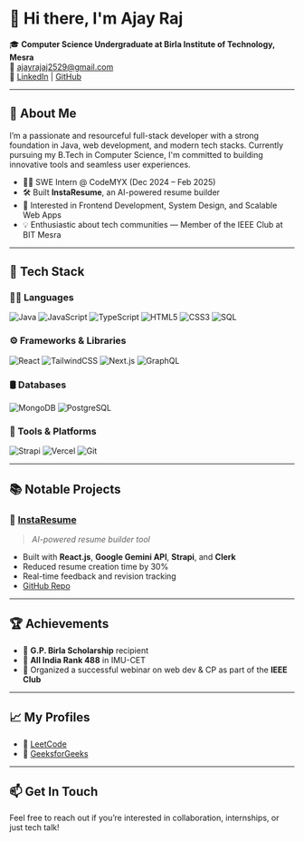 # 👋 Hi there, I'm Ajay Raj

🎓 **Computer Science Undergraduate at Birla Institute of Technology, Mesra**  
📧 [ajayrajaj2529@gmail.com](mailto:ajayrajaj2529@gmail.com)   
🔗 [LinkedIn](https://www.linkedin.com/in/ajayraj2/) | [GitHub](https://github.com/Ajax1803)  

---

## 🚀 About Me

I’m a passionate and resourceful full-stack developer with a strong foundation in Java, web development, and modern tech stacks. Currently pursuing my B.Tech in Computer Science, I'm committed to building innovative tools and seamless user experiences.

- 👨‍💻 SWE Intern @ CodeMYX (Dec 2024 – Feb 2025)
- 🛠️ Built **InstaResume**, an AI-powered resume builder
- 🧠 Interested in Frontend Development, System Design, and Scalable Web Apps
- 💡 Enthusiastic about tech communities — Member of the IEEE Club at BIT Mesra

---

## 🧰 Tech Stack

### 👨‍💻 Languages
![Java](https://img.shields.io/badge/Java-%23ED8B00.svg?style=for-the-badge&logo=openjdk&logoColor=white)
![JavaScript](https://img.shields.io/badge/JavaScript-%23F7DF1E.svg?style=for-the-badge&logo=javascript&logoColor=black)
![TypeScript](https://img.shields.io/badge/TypeScript-%23007ACC.svg?style=for-the-badge&logo=typescript&logoColor=white)
![HTML5](https://img.shields.io/badge/HTML5-%23E34F26.svg?style=for-the-badge&logo=html5&logoColor=white)
![CSS3](https://img.shields.io/badge/CSS3-%231572B6.svg?style=for-the-badge&logo=css3&logoColor=white)
![SQL](https://img.shields.io/badge/SQL-%230074C1.svg?style=for-the-badge&logo=sqlite&logoColor=white)

### ⚙️ Frameworks & Libraries
![React](https://img.shields.io/badge/React-%2361DAFB.svg?style=for-the-badge&logo=react&logoColor=black)
![TailwindCSS](https://img.shields.io/badge/TailwindCSS-%2306B6D4.svg?style=for-the-badge&logo=tailwind-css&logoColor=white)
![Next.js](https://img.shields.io/badge/Next.js-%23000000.svg?style=for-the-badge&logo=next.js&logoColor=white)
![GraphQL](https://img.shields.io/badge/GraphQL-E10098.svg?style=for-the-badge&logo=graphql&logoColor=white)

### 🛢️ Databases
![MongoDB](https://img.shields.io/badge/MongoDB-%2347A248.svg?style=for-the-badge&logo=mongodb&logoColor=white)
![PostgreSQL](https://img.shields.io/badge/PostgreSQL-%23336791.svg?style=for-the-badge&logo=postgresql&logoColor=white)

### 🔧 Tools & Platforms
![Strapi](https://img.shields.io/badge/Strapi-%232E7EEA.svg?style=for-the-badge&logo=strapi&logoColor=white)
![Vercel](https://img.shields.io/badge/Vercel-%23000000.svg?style=for-the-badge&logo=vercel&logoColor=white)
![Git](https://img.shields.io/badge/Git-%23F05033.svg?style=for-the-badge&logo=git&logoColor=white)


---

## 📚 Notable Projects

### 🔹 [InstaResume](https://insta-resume-seven.vercel.app/)
> *AI-powered resume builder tool*

- Built with **React.js**, **Google Gemini API**, **Strapi**, and **Clerk**
- Reduced resume creation time by 30%
- Real-time feedback and revision tracking
- [GitHub Repo](https://github.com/Ajax1803/insta-resume)

---

## 🏆 Achievements

- 🏅 **G.P. Birla Scholarship** recipient
- 🎯 **All India Rank 488** in IMU-CET
- 📢 Organized a successful webinar on web dev & CP as part of the **IEEE Club**

---

## 📈 My Profiles

- 🔗 [LeetCode](https://leetcode.com/u/ajay_1833_/)
- 🔗 [GeeksforGeeks](https://www.geeksforgeeks.org/user/ajayraj7yd5/)

---

## 📫 Get In Touch

Feel free to reach out if you’re interested in collaboration, internships, or just tech talk!

